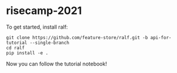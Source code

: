# risecamp-2021

To get started, install ralf: 
```
git clone https://github.com/feature-store/ralf.git -b api-for-tutorial --single-branch
cd ralf
pip install -e .
```
Now you can follow the tutorial notebook! 
